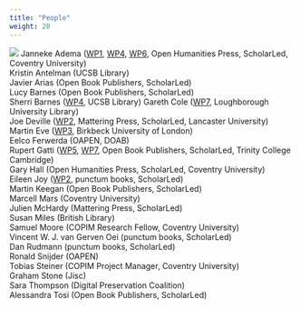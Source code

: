 ```yaml
---
title: "People"
weight: 20
---
```

![](http://)
Janneke Adema ([WP1](https://b.copim.ac.uk/work-package/wp1/), [WP4](https://b.copim.ac.uk/work-package/wp4/), [WP6](https://b.copim.ac.uk/work-package/wp6/), Open Humanities Press, ScholarLed, Coventry University)  
Kristin Antelman (UCSB Library)  
Javier Arias (Open Book Publishers, ScholarLed)  
Lucy Barnes (Open Book Publishers, ScholarLed)  
Sherri Barnes ([WP4](https://b.copim.ac.uk/work-package/wp4/), UCSB Library)
Gareth Cole ([WP7](https://b.copim.ac.uk/work-package/wp7/), Loughborough University Library)  
Joe Deville ([WP2](https://b.copim.ac.uk/work-package/wp2/), Mattering Press, ScholarLed, Lancaster University)   
Martin Eve ([WP3](https://b.copim.ac.uk/work-package/wp3/), Birkbeck University of London)  
Eelco Ferwerda (OAPEN, DOAB)  
Rupert Gatti ([WP5](https://b.copim.ac.uk/work-package/wp5/), [WP7](https://b.copim.ac.uk/work-package/wp7/), Open Book Publishers, ScholarLed, Trinity College Cambridge)  
Gary Hall (Open Humanities Press, ScholarLed, Coventry University)  
Eileen Joy ([WP2](https://b.copim.ac.uk/work-package/wp2/), punctum books, ScholarLed)   
Martin Keegan (Open Book Publishers, ScholarLed)  
Marcell Mars (Coventry University)  
Julien McHardy (Mattering Press, ScholarLed)  
Susan Miles (British Library)  
Samuel Moore (COPIM Research Fellow, Coventry University)  
Vincent W. J. van Gerven Oei (punctum books, ScholarLed)   
Dan Rudmann (punctum books, ScholarLed)  
Ronald Snijder (OAPEN)  
Tobias Steiner (COPIM Project Manager, Coventry University)  
Graham Stone (Jisc)  
Sara Thompson (Digital Preservation Coalition)  
Alessandra Tosi (Open Book Publishers, ScholarLed)  